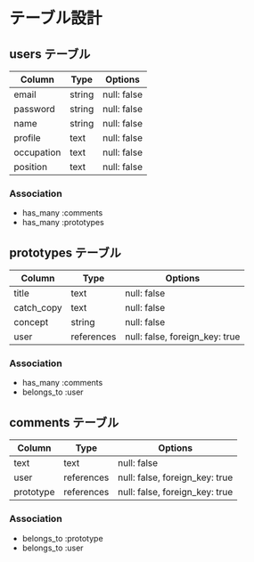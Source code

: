 # テーブル設計

## users テーブル

| Column     | Type   | Options     |
| --------   | ------ | ----------- |
| email      | string | null: false |
| password   | string | null: false |
| name       | string | null: false |
| profile    | text   | null: false |
| occupation | text   | null: false |
| position   | text   | null: false |

### Association

- has_many :comments
- has_many :prototypes

## prototypes テーブル

| Column       | Type       | Options                        |
| ------       | ------     | -----------                    |
| title        | text       | null: false                    |
| catch_copy   | text       | null: false                    |
| concept      | string     | null: false                    |
| user         | references | null: false, foreign_key: true |

### Association

- has_many :comments
- belongs_to :user

## comments テーブル

| Column       | Type       | Options                        |
| -------      | ---------- | ------------------------------ |
| text         | text       | null: false                    |
| user         | references | null: false, foreign_key: true |
| prototype    | references | null: false, foreign_key: true |

### Association

- belongs_to :prototype
- belongs_to :user